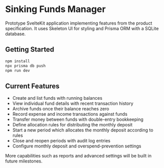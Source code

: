 # Sinking Funds Manager

Prototype SvelteKit application implementing features from the product specification. It uses Skeleton UI for styling and Prisma ORM with a SQLite database.

## Getting Started

```sh
npm install
npx prisma db push
npm run dev
```

## Current Features

- Create and list funds with running balances
- View individual fund details with recent transaction history
- Archive funds once their balance reaches zero
- Record expense and income transactions against funds
- Transfer money between funds with double-entry bookkeeping
- Define allocation rules for distributing the monthly deposit
- Start a new period which allocates the monthly deposit according to rules
- Close and reopen periods with audit log entries
- Configure monthly deposit and overspend-prevention settings

More capabilities such as reports and advanced settings will be built in future milestones.
